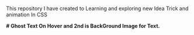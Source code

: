 This repository I have created to Learning and exploring new Idea Trick and animation In CSS

**# Ghost Text On Hover and 2nd is BackGround Image for Text.**




